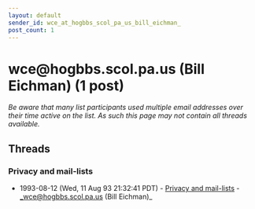 ```yaml
---
layout: default
sender_id: wce_at_hogbbs_scol_pa_us_bill_eichman_
post_count: 1
---
```


# wce<span>@</span>hogbbs.scol.pa.us (Bill Eichman) (1 post)

_Be aware that many list participants used multiple email addresses over their time active on the list. As such this page may not contain all threads available._

## Threads

### Privacy and mail-lists
+ 1993-08-12 (Wed, 11 Aug 93 21:32:41 PDT) - [Privacy and mail-lists](/archive/1993/08/66a184c701b831643a82e89a7ae757170816e47c75f0d369a0399ee5be1a67ac) - _wce@hogbbs.scol.pa.us (Bill Eichman)_

